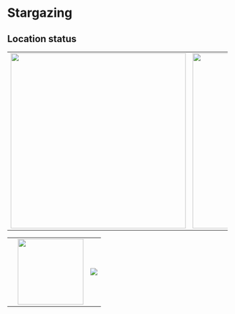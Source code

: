 # Stargazing
## Location status
<table align="center">
	<tr>
		<td align="right">
			<a target="blank" style="text-decoration:none;" href="https://moonphase.guide/">
				<img height="400" src="https://moonphase.guide/module/MNjY5a3FNUmpsMzVlS3E2UjBUOTVjeXkweFBYQy9jSHc4cG4yajRPdkdnYlp5TVQ3SzBZWk5YcHF3ektFRTV6Qi9kSEJiOWsxZG4rL3R5Vlk2SmtMdnc9PQ.png" />
			</a>
		</td>
		<td align ="left">
			<a target="blank" style="text-decoration:none;" href="https://clearoutside.com/annual_darkness/50.93/11.59">
				<img height="400" src="https://clearoutside.com/annual_darkness_image/50.93/11.59/annual_darkness.png" />
			</a>
		</td>
	</tr>
</table>

<table>
	<tr>
		<td><a href="https://www.lightpollutionmap.info/s/hFY6YAX9UUuGiV09HGFahA"></a></td>
		<td><a href="https://www.lightpollutionmap.info/s/hFY6YAX9UUuGiV09HGFahA"><img height="150" src="https://github.com/user-attachments/assets/76ecaebb-be9b-44b0-ae99-a41f4c9b54df" /></a></td>
		<td><a href="https://clearoutside.com/forecast/50.49/10.06"><img src="https://clearoutside.com/forecast_image_medium/50.49/10.06/forecast.png" /></a></td>
	</tr>
</table>
